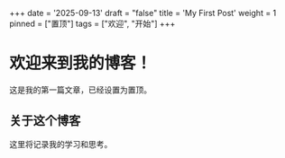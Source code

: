 +++
date = '2025-09-13'
draft = "false"
title = 'My First Post'
weight = 1
pinned = ["置顶"]
tags = ["欢迎", "开始"]
+++

# 欢迎来到我的博客！

这是我的第一篇文章，已经设置为置顶。

## 关于这个博客

这里将记录我的学习和思考。
